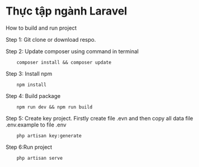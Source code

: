 # Thực tập ngành Laravel

How to build and run project

Step 1: Git clone or download respo.

Step 2: Update composer using command in terminal

        composer install && composer update
        
Step 3: Install npm

        npm install
        
Step 4: Build package
        
        npm run dev && npm run build 
        
Step 5: Create key project. Firstly create file .evn and then copy all data file .env.example to file .env
   
        php artisan key:generate
        
Step 6:Run project

        php artisan serve

        
